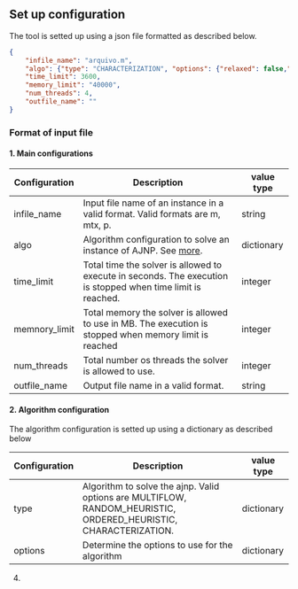 ## Set up configuration
The tool is setted up using a json file formatted as described below.
```json
{
    "infile_name": "arquivo.m",
    "algo": {"type": "CHARACTERIZATION", "options": {"relaxed": false,"order": "ASC"}},
    "time_limit": 3600,
    "memory_limit": "40000",
    "num_threads": 4,
    "outfile_name": ""
}
```
### Format of input file

#### 1. Main configurations

Configuration | Description | value type
---|---|---
infile_name | Input file name of an instance in a valid format. Valid formats are m, mtx, p.| string
algo | Algorithm configuration to solve an instance of AJNP. See [more](#2-algorithm-configuration).| dictionary
time_limit | Total time the solver is allowed to execute in seconds. The execution is stopped when time limit is reached. | integer
memnory_limit | Total memory the solver is allowed to use in MB. The execution is stopped when memory limit is reached | integer
num_threads | Total number os threads the solver is allowed to use. | integer
outfile_name | Output file name in a valid format. | string


#### 2. Algorithm configuration
The algorithm configuration is setted up using a dictionary as described below

Configuration | Description | value type
---|---|---
type | Algorithm to solve the ajnp. Valid options are MULTIFLOW, RANDOM_HEURISTIC, ORDERED_HEURISTIC, CHARACTERIZATION. | dictionary
options | Determine the options to use for the algorithm | dictionary

4. 
